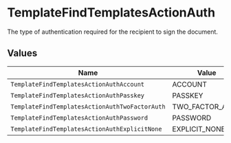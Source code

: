 # TemplateFindTemplatesActionAuth

The type of authentication required for the recipient to sign the document.


## Values

| Name                                           | Value                                          |
| ---------------------------------------------- | ---------------------------------------------- |
| `TemplateFindTemplatesActionAuthAccount`       | ACCOUNT                                        |
| `TemplateFindTemplatesActionAuthPasskey`       | PASSKEY                                        |
| `TemplateFindTemplatesActionAuthTwoFactorAuth` | TWO_FACTOR_AUTH                                |
| `TemplateFindTemplatesActionAuthPassword`      | PASSWORD                                       |
| `TemplateFindTemplatesActionAuthExplicitNone`  | EXPLICIT_NONE                                  |